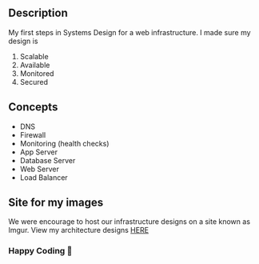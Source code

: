## Description
My first steps in Systems Design for a web infrastructure.
I made sure my design is

1. Scalable
2. Available
3. Monitored
4. Secured


## Concepts
- DNS
- Firewall
- Monitoring (health checks)
- App Server
- Database Server
- Web Server
- Load Balancer


## Site for my images
We were encourage to host our infrastructure designs on a site known as Imgur.
View my architecture designs [HERE](http://imgur.com/user/angelotheman)

### Happy Coding 🚀
